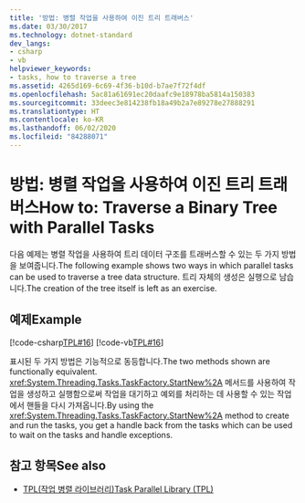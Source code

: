 ```yaml
---
title: '방법: 병렬 작업을 사용하여 이진 트리 트래버스'
ms.date: 03/30/2017
ms.technology: dotnet-standard
dev_langs:
- csharp
- vb
helpviewer_keywords:
- tasks, how to traverse a tree
ms.assetid: 4265d169-6c69-4f36-b10d-b7ae7f72f4df
ms.openlocfilehash: 5ac81a61691ec20daafc9e18978ba5814a150383
ms.sourcegitcommit: 33deec3e814238fb18a49b2a7e89278e27888291
ms.translationtype: HT
ms.contentlocale: ko-KR
ms.lasthandoff: 06/02/2020
ms.locfileid: "84288071"
---
```

# <a name="how-to-traverse-a-binary-tree-with-parallel-tasks"></a><span data-ttu-id="bd3ad-102">방법: 병렬 작업을 사용하여 이진 트리 트래버스</span><span class="sxs-lookup"><span data-stu-id="bd3ad-102">How to: Traverse a Binary Tree with Parallel Tasks</span></span>
<span data-ttu-id="bd3ad-103">다음 예제는 병렬 작업을 사용하여 트리 데이터 구조를 트래버스할 수 있는 두 가지 방법을 보여줍니다.</span><span class="sxs-lookup"><span data-stu-id="bd3ad-103">The following example shows two ways in which parallel tasks can be used to traverse a tree data structure.</span></span> <span data-ttu-id="bd3ad-104">트리 자체의 생성은 실행으로 남습니다.</span><span class="sxs-lookup"><span data-stu-id="bd3ad-104">The creation of the tree itself is left as an exercise.</span></span>  
  
## <a name="example"></a><span data-ttu-id="bd3ad-105">예제</span><span class="sxs-lookup"><span data-stu-id="bd3ad-105">Example</span></span>  
 [!code-csharp[TPL#16](../../../samples/snippets/csharp/VS_Snippets_Misc/tpl/cs/tpl.cs#16)]
 [!code-vb[TPL#16](../../../samples/snippets/visualbasic/VS_Snippets_Misc/tpl/vb/treewalk.vb#16)]  
  
 <span data-ttu-id="bd3ad-106">표시된 두 가지 방법은 기능적으로 동등합니다.</span><span class="sxs-lookup"><span data-stu-id="bd3ad-106">The two methods shown are functionally equivalent.</span></span> <span data-ttu-id="bd3ad-107"><xref:System.Threading.Tasks.TaskFactory.StartNew%2A> 메서드를 사용하여 작업을 생성하고 실행함으로써 작업을 대기하고 예외를 처리하는 데 사용할 수 있는 작업에서 핸들을 다시 가져옵니다.</span><span class="sxs-lookup"><span data-stu-id="bd3ad-107">By using the <xref:System.Threading.Tasks.TaskFactory.StartNew%2A> method to create and run the tasks, you get a handle back from the tasks which can be used to wait on the tasks and handle exceptions.</span></span>  
  
## <a name="see-also"></a><span data-ttu-id="bd3ad-108">참고 항목</span><span class="sxs-lookup"><span data-stu-id="bd3ad-108">See also</span></span>

- [<span data-ttu-id="bd3ad-109">TPL(작업 병렬 라이브러리)</span><span class="sxs-lookup"><span data-stu-id="bd3ad-109">Task Parallel Library (TPL)</span></span>](task-parallel-library-tpl.md)
